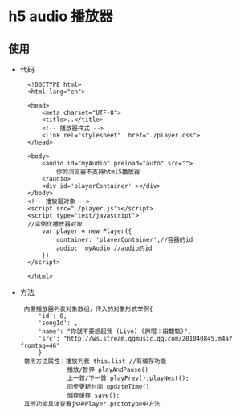 h5 audio 播放器
==============

## 使用  
* 代码
    
        <!DOCTYPE html>
        <html lang="en">
        
        <head>
            <meta charset="UTF-8">
            <title>..</title>
            <!-- 播放器样式 -->
            <link rel="stylesheet"  href="./player.css">
        </head>
        
        <body>
            <audio id="myAudio" preload="auto" src="">
                你的浏览器不支持html5播放器
            </audio>
            <div id='playerContainer' ></div>
        </body>
        <!-- 播放器对象 -->
        <script src="./player.js"></script>
        <script type="text/javascript">
        //实例化播放器对象
            var player = new Player({
                container: 'playerContainer',//容器的id
                audio: 'myAudio'//audio的id
            })
        </script>
        
        </html>   

*  方法
    
        内置播放器列表对象数组，传入的对象形式举例{
            'id': 0,
            'songId': ,
            'name': "你就不要想起我 (Live) (原唱：田馥甄)",
            'src': "http://ws.stream.qqmusic.qq.com/201040845.m4a?fromtag=46"
            } 
        常用方法属性：播放列表 this.list //有缓存功能
                    播放/暂停 playAndPause() 
                    上一首/下一首 playPrev(),playNext();
                    同步更新时间 updateTime()
                    储存缓存 save();
        其他功能具体查看js中Player.prototype中方法                      


